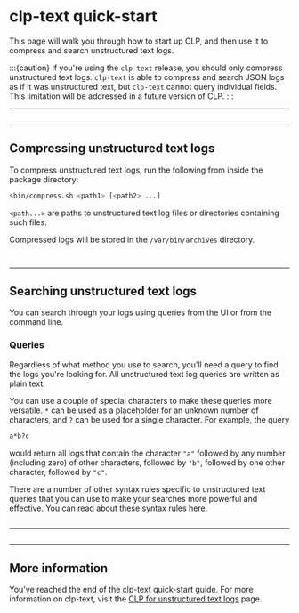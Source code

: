 # clp-text quick-start

This page will walk you through how to start up CLP, and then use it to compress and search unstructured text logs.

:::{caution}
If you're using the `clp-text` release, you should only compress unstructured text logs. `clp-text` is able to compress and search JSON logs as if it was unstructured text, but `clp-text` cannot query individual fields. This limitation will be addressed in a future version of CLP.
:::

---

```{include} ../../_shared/start-clp.md
```

---

## Compressing unstructured text logs

To compress unstructured text logs, run the following from inside the package directory:

```bash
sbin/compress.sh <path1> [<path2> ...]
```

`<path...>` are paths to unstructured text log files or directories containing such files.

Compressed logs will be stored in the `/var/bin/archives` directory.

```{include} ../../_shared/sample-logs.md
```

```{include} ../../_shared/compression-stats.md
```

---

## Searching unstructured text logs

You can search through your logs using queries from the UI or from the command line.

### Queries

Regardless of what method you use to search, you'll need a query to find the logs you're looking for. All unstructured text log queries are written as plain text. 

You can use a couple of special characters to make these queries more versatile. `*` can be used as a placeholder for an unknown number of characters, and `?` can be used for a single character. For example, the query

```bash
a*b?c
```

would return all logs that contain the character `"a"` followed by any number (including zero) of other characters, followed by `"b"`, followed by one other character, followed by `"c"`.

There are a number of other syntax rules specific to unstructured text queries that you can use to make your searches more powerful and effective. You can read about these syntax rules [here](../reference-text-search-syntax).

```{include} ../../_shared/search-options.md
```

---

```{include} ../../_shared/stop-clp.md
```

---

## More information

You've reached the end of the clp-text quick-start guide. For more information on clp-text, visit the [CLP for unstructured text logs](../core-unstructured/index) page.
